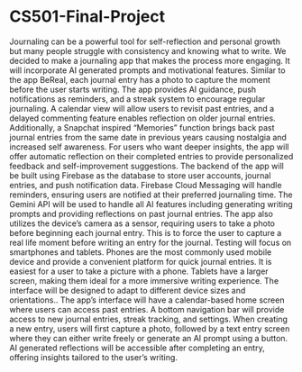 # CS501-Final-Project

Journaling can be a powerful tool for self-reflection and personal growth but many people struggle with consistency and knowing what to write. We decided to make a journaling app that makes the process more engaging. It will incorporate AI generated prompts and motivational features. Similar to the app BeReal, each journal entry has a photo to capture the moment before the user starts writing. The app provides AI guidance, push notifications as reminders, and a streak system to encourage regular journaling. A calendar view will allow users to revisit past entries, and a delayed commenting feature enables reflection on older journal entries. Additionally, a Snapchat inspired “Memories” function brings back past journal entries from the same date in previous years causing nostalgia and increased self awareness. For users who want deeper insights, the app will offer automatic reflection on their completed entries to provide personalized feedback and self-improvement suggestions.
The backend of the app will be built using Firebase as the database to store user accounts, journal entries, and push notification data. Firebase Cloud Messaging will handle reminders, ensuring users are notified at their preferred journaling time. The Gemini API will be used to handle all AI features including generating writing prompts and providing reflections on past journal entries. The app also utilizes the device’s camera as a sensor, requiring users to take a photo before beginning each journal entry. This is to force the user to capture a real life moment before writing an entry for the journal.
Testing will focus on smartphones and tablets. Phones are the most commonly used mobile device and provide a convenient platform for quick journal entries. It is easiest for a user to take a picture with a phone. Tablets have a larger screen, making them ideal for a more immersive writing experience. The interface will be designed to adapt to different device sizes and orientations..
The app’s interface will have a calendar-based home screen where users can access past entries. A bottom navigation bar will provide access to new journal entries, streak tracking, and settings. When creating a new entry, users will first capture a photo, followed by a text entry screen where they can either write freely or generate an AI prompt using a button. AI generated reflections will be accessible after completing an entry, offering insights tailored to the user’s writing.
